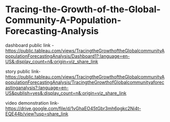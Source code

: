 # Tracing-the-Growth-of-the-Global-Community-A-Population-Forecasting-Analysis


dashboard public link -https://public.tableau.com/views/TracingtheGrowthoftheGlobalcommunityApopulationForecastingAnalysis/Dashboard1?:language=en-US&:display_count=n&:origin=viz_share_link


story public link-  https://public.tableau.com/views/TracingtheGrowthoftheGlobalcommunityApopulationForecastingAnalysis/TracingtheGrowthofGlobalcommunityaforecastinganalysis?:language=en-US&publish=yes&:display_count=n&:origin=viz_share_link


video demonstration link-  https://drive.google.com/file/d/1vGhaEO45tGbr3mh6pgkc2Ni4t-EQE44b/view?usp=share_link
